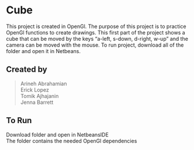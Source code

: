 # Cube
This project is created in OpenGl.
The purpose of this project is to practice OpenGl functions to create drawings.
This first part of the project shows a cube that can be moved by the keys “a-left,
s-down, d-right, w-up” and the camera can be moved with the mouse.
To run project, download all of the folder and open it in Netbeans.

## Created by
>Arineh Abrahamian</br>
>Erick Lopez</br>
>Tomik Ajhajanin</br>
>Jenna Barrett</br>

## To Run
Download folder and open in NetbeansIDE</br>
The folder contains the needed OpenGl dependencies
